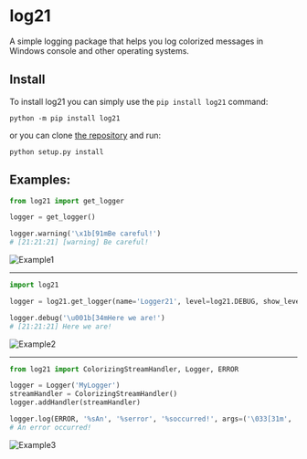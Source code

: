 log21
=====

A simple logging package that helps you log colorized messages in Windows console and other operating systems.


Install
-------

To install log21 you can simply use the `pip install log21` command:

```commandline
python -m pip install log21
```

or you can clone [the repository](https://github.com/MPCodeWriter21/log21) and run:

```commandline
python setup.py install
```

Examples:
---------

```python
from log21 import get_logger

logger = get_logger()

logger.warning('\x1b[91mBe careful!')
# [21:21:21] [warning] Be careful!
```

![Example1](https://i.imgur.com/oDb6G6U.png)

---------

```python
import log21

logger = log21.get_logger(name='Logger21', level=log21.DEBUG, show_level=False)

logger.debug('\u001b[34mHere we are!')
# [21:21:21] Here we are!
```

![Example2](https://i.imgur.com/frIW7RJ.png)

---------

```python
from log21 import ColorizingStreamHandler, Logger, ERROR

logger = Logger('MyLogger')
streamHandler = ColorizingStreamHandler()
logger.addHandler(streamHandler)

logger.log(ERROR, '%sAn', '%serror', '%soccurred!', args=('\033[31m', '\033[91m', '\033[31m'))
# An error occurred!
```

![Example3](https://i.imgur.com/BGdZyY2.png)